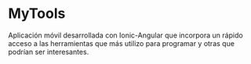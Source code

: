 # MyTools

Aplicación móvil desarrollada con Ionic-Angular que incorpora un rápido acceso a las herramientas que más utilizo para programar y otras que podrían ser interesantes.
